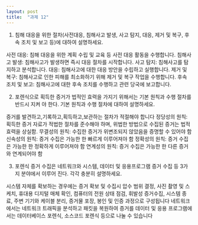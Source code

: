 ```yaml
---
layout: post
title:  "과제 12"
---
```


1) 침해 대응을 위한 절차(사전대응, 침해사고 발생, 사고 탐지, 대응, 제거 및 복구, 후속 조치 및 보고 등)에 대하여 설명하세요.

사전 대응: 침해 대응을 위한 계획 수립 및 교육 등 사전 대응 활동을 수행합니다.
침해사고 발생: 침해사고가 발생하면 즉시 대응 절차를 시작합니다.
사고 탐지: 침해사고를 탐지하고 분석합니다.
대응: 침해사고에 대한 대응 방안을 수립하고 실행합니다.
제거 및 복구: 침해사고로 인한 피해를 최소화하기 위해 제거 및 복구 작업을 수행합니다.
후속 조치 및 보고: 침해사고에 대한 후속 조치를 수행하고 관련 당국에 보고합니다.

2) 포렌식으로 획득한 증거가 법적인 효력을 가지기 위해서는 기본 원칙과 수행 절차를 반드시 지켜
야 한다. 기본 원칙과 수행 절차에 대하여 설명하세요. 

증거를 발견하고,기록하고,획득하고,보관하는 절차가 적절해야 합니다
정당성의 원칙: 획득한 증거 자료가 적법한 절차를 준수해야 하며, 위법한 방법으로 수집된 증거는 법적 효력을 상실함.
무결성의 원칙: 수집한 증거가 위변조되지 않았음을 증명할 수 있어야 함
신속성의 원칙: 증거 수집은 가능한 한 빠르게 이루어져야 함
정확성의 원칙: 증거 수집은 가능한 한 정확하게 이루어져야 함
연계성의 원칙: 증거 수집은 가능한 한 다른 증거와 연계되어야 함

3) 포렌식 증거 수집은 네트워크와 시스템, 데이터 및 응용프로그램 증거 수집 등 3가지 분야에서
이루어 진다. 각각 충분히 설명하세요. 

시스템 자체를 확보하는 경우에는 증거 확보 및 수집시 압수 범위 결정, 사진 촬영 및 스케치, 휴대용 디지털 매체 확인, 컴퓨터의 전원 상태 점검, 휘발성 증거수집, 시스템 종료, 주변 기기와 케이블 분리, 증거물 포장, 봉인 및 인증 과정으로 구성됩니다 네트워크에서는 네트워크 트래픽을 분석하고 패킷을 복원하여 증거를  데이터 및 응용 프로그램에서는 데이터베이스 포렌식, 소스코드 포렌식 등으로 나눌 수 있습니다
